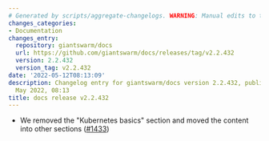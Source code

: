 ```yaml
---
# Generated by scripts/aggregate-changelogs. WARNING: Manual edits to this files will be overwritten.
changes_categories:
- Documentation
changes_entry:
  repository: giantswarm/docs
  url: https://github.com/giantswarm/docs/releases/tag/v2.2.432
  version: 2.2.432
  version_tag: v2.2.432
date: '2022-05-12T08:13:09'
description: Changelog entry for giantswarm/docs version 2.2.432, published on 12
  May 2022, 08:13
title: docs release v2.2.432
---
```


- We removed the "Kubernetes basics" section and moved the content into other sections ([#1433](https://github.com/giantswarm/docs/pull/1433))

